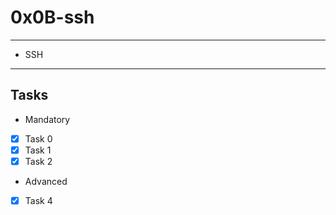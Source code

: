 # 0x0B-ssh

---
* SSH
---
## Tasks
* Mandatory
- [x] Task 0
- [x] Task 1
- [x] Task 2
* Advanced
- [x] Task 4
